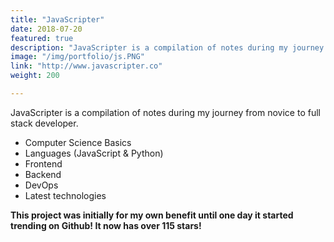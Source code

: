```yaml
---
title: "JavaScripter"
date: 2018-07-20
featured: true
description: "JavaScripter is a compilation of notes during my journey from novice to full stack developer"
image: "/img/portfolio/js.PNG"
link: "http://www.javascripter.co"
weight: 200

---
```


JavaScripter is a compilation of notes during my journey from novice to full stack developer.

- Computer Science Basics
- Languages (JavaScript & Python)
- Frontend
- Backend
- DevOps
- Latest technologies

<b>This project was initially for my own benefit until one day it started trending on Github! It now has over 115 stars!</b>
